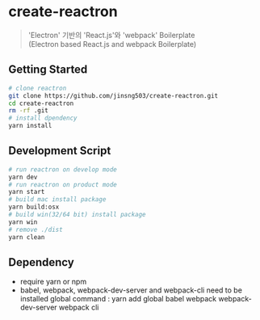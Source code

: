 # create-reactron
> 'Electron' 기반의 'React.js'와 'webpack' Boilerplate  
(Electron based React.js and webpack Boilerplate)

## Getting Started
```bash
# clone reactron
git clone https://github.com/jinsng503/create-reactron.git
cd create-reactron
rm -rf .git
# install dpendency 
yarn install
```

## Development Script
```bash
# run reactron on develop mode
yarn dev
# run reactron on product mode
yarn start
# build mac install package
yarn build:osx
# build win(32/64 bit) install package
yarn win 
# remove ./dist
yarn clean
```

## Dependency
* require yarn or npm
* babel, webpack, webpack-dev-server and webpack-cli need to be installed global  command : yarn add global babel webpack webpack-dev-server webpack cli